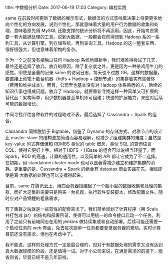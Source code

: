 title: 中数据分析
Date: 2017-06-19 17:03 
Category: 编程实践

same 在前段时间更新了数据的展示形式，数据流的方式意味着决策上将要更多地向个性化的方向发展。说到个性化，那就意味着大量的用户行为数据的收集和处理，意味着原先用 MySQL 还能支撑的统计分析将不再适用。因此，开始考虑需要一套大数据处理的工具。说到大数据，一般都会自然得想到 Hadoop 系的一系列工具，从计算引擎，到存储系统，再到查询工具。Hadoop 的这一整套东西，很好很强大，但也意味着架构的复杂。

作为一个之前没有接触过任何 Hadoop 系统地超新手，我们艰难得尝试了几天，最终还是选择了放弃。放弃的原因，除了复杂度之外，更是因为一种杀鸡用牛刀的感觉。即使是全量的记录 same 的访问日志，每天也不过数 GB，这样的数据量，要直接上动辄十数台机器（hdfs + Hadoop + 控制节点）的集群着实有些奢侈（费用和维护成本）。而且，公司里也基本没有对 Hadoop 体系熟悉的人，后续的知识传承也很成问题。放弃了 Hadoop，就要重新寻找这样一种简单又可扩展的替代品：架构简单，用少数机器甚至单机即可组建；快速的扩展能力，来应对后续可能的数据增长。

中间寻找评估各种软件的过程略过不表，最后选择了 Cassandra + Spark 的组合。

Cassandra 同样脱胎于 Bigtable，借鉴了 Dynamo 的存储方式。对称节点的设计比 master-slave 的结构更加简洁而容易理解，也减少了组建集群的难度；虽然是 key-value 列式存储但和 RDMBS 类似的 table 概念，类似 SQL 的查询语言 CQL，使得它更好上手。相对于HDFS + HBase 的组合可以说相当轻量了。而 Spark，RDD 的高速，计算的通用性，以及简单的 API 都让它成为了不二选择。在初期，用 standalone cluster mode 也可以显著得减少建立和维护集群的消耗。更重要的是，Cassandra + Spark 的组合有 datastax 商业实践在先，相信即使是真·大数据的处理也可以支撑得起来。

目前，same 在腾讯云上，用四台机器搭建起了一个超小型的数据收集和处理的集群，而扩大这集群需要只是购买一台机器，执行软件安装脚本，修改配置文件。随时应对产品锦鲤的粗暴需求。

有了集群之后就是一些软性的配套需求了。我们简单规划了计算程序（用 Scala 并打包成 jar）的结构和部署目录，使得可以用统一的命令接口启动一个任务。利用了之前只有前端同志在用的 jenkins 做持续集成和自动部署。后续可能还需要一个启动任务的 web 界面，免去每次跑单一任务都要登录服务器的繁琐。实时计算目前还没有需求，但也在考虑中了。

我不能说，这样的处理方式一定是最合理的，但对于有数据处理的需求又没有达到真大数据规模的阶段，还是值得一试。对于小公司来说，在满足需求的前提下，能省则省，毕竟已经不是几年前啦。
